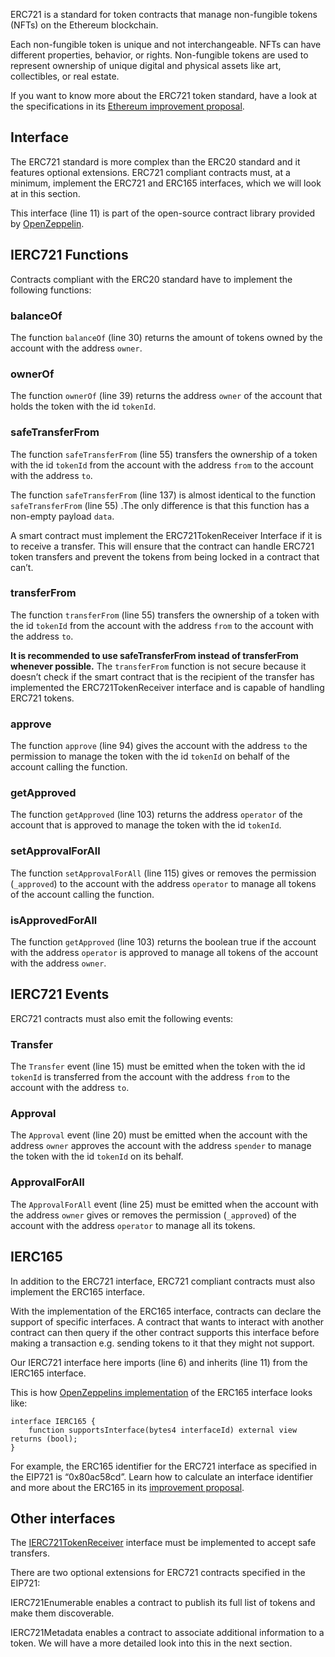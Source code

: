 ERC721 is a standard for token contracts that manage non-fungible tokens (NFTs) on the Ethereum blockchain.

Each non-fungible token is unique and not interchangeable. NFTs can have different properties, behavior, or rights. Non-fungible tokens are used to represent ownership of unique digital and physical assets like art, collectibles, or real estate.

If you want to know more about the ERC721 token standard, have a look at the specifications in its <a href="https://eips.ethereum.org/EIPS/eip-721" target="_blank">Ethereum improvement proposal</a>.

## Interface
The ERC721 standard is more complex than the ERC20 standard and it features optional extensions. ERC721 compliant contracts must, at a minimum, implement the ERC721 and ERC165 interfaces, which we will look at in this section.

This interface (line 11) is part of the open-source contract library provided by <a href="https://github.com/OpenZeppelin/openzeppelin-contracts/blob/master/contracts/token/ERC721/IERC721.sol" target="_blank">OpenZeppelin</a>.

## IERC721 Functions
Contracts compliant with the ERC20 standard have to implement the following functions:

### balanceOf
The function `balanceOf` (line 30) returns the amount of tokens owned by the account with the address `owner`.

### ownerOf
The function `ownerOf` (line 39) returns the address `owner` of the account that holds the token with the id `tokenId`.

### safeTransferFrom
The function `safeTransferFrom` (line 55) transfers the ownership of a token with the id `tokenId` from the account with the address `from` to the account with the address `to`.

The function `safeTransferFrom` (line 137) is almost identical to the function `safeTransferFrom` (line 55) .The only difference is that this function has a non-empty payload `data`.

A smart contract must implement the ERC721TokenReceiver Interface if it is to receive a transfer. This will ensure that the contract can handle ERC721 token transfers and prevent the tokens from being locked in a contract that can’t.

### transferFrom
The function `transferFrom` (line 55) transfers the ownership of a token with the id `tokenId` from the account with the address `from` to the account with the address `to`.

**It is recommended to use safeTransferFrom instead of transferFrom whenever possible.**
The `transferFrom` function is not secure because it doesn’t check if the smart contract that is the recipient of the transfer has implemented the ERC721TokenReceiver interface and is capable of handling ERC721 tokens.

### approve
The function `approve` (line 94) gives the account with the address `to` the permission to manage the token with the id `tokenId` on behalf of the account calling the function.

### getApproved
The function `getApproved` (line 103) returns the address `operator` of the account that is approved to manage the token with the id `tokenId`.

### setApprovalForAll
The function `setApprovalForAll` (line 115) gives or removes the permission (`_approved`) to the account with the address `operator` to manage all tokens of the account calling the function.

### isApprovedForAll
The function `getApproved` (line 103) returns the boolean true if the account with the address `operator` is approved to manage all tokens of the account with the address `owner`.

## IERC721 Events
ERC721 contracts must also emit the following events:

### Transfer
The `Transfer` event (line 15) must be emitted when the token with the id `tokenId` is transferred from the account with the address `from` to the account with the address  `to`.

### Approval
The `Approval` event (line 20) must be emitted when the account with the address `owner` approves the account with the address `spender` to manage the token with the id `tokenId` on its behalf.

### ApprovalForAll
The `ApprovalForAll` event (line 25) must be emitted when the account with the address `owner` gives or removes the permission (`_approved`) of the account with the address `operator` to manage all its tokens.

## IERC165
In addition to the ERC721 interface, ERC721 compliant contracts must also implement the ERC165 interface.

With the implementation of the ERC165 interface, contracts can declare the support of specific interfaces. A contract that wants to interact with another contract can then query if the other contract supports this interface before making a transaction e.g. sending tokens to it that they might not support.

Our IERC721 interface here imports (line 6) and inherits (line 11) from the IERC165 interface.

This is how <a href="https://github.com/OpenZeppelin/openzeppelin-contracts/blob/master/contracts/utils/introspection/IERC165.sol" target="_blank">OpenZeppelins implementation</a> of the ERC165 interface looks like:

```
interface IERC165 {
    function supportsInterface(bytes4 interfaceId) external view returns (bool);
}
```

For example, the ERC165 identifier for the ERC721 interface as specified in the EIP721 is “0x80ac58cd”. Learn how to calculate an interface identifier and more about the ERC165 in its <a href="https://eips.ethereum.org/EIPS/eip-165" target="_blank">improvement proposal</a>.

## Other interfaces
The <a href="https://eips.ethereum.org/EIPS/eip-721#specification" target="_blank">IERC721TokenReceiver</a> interface must be implemented to accept safe transfers.

There are two optional extensions for ERC721 contracts specified in the EIP721:

IERC721Enumerable enables a contract to publish its full list of tokens and make them discoverable.

IERC721Metadata enables a contract to associate additional information to a token. We will have a more detailed look into this in the next section.

